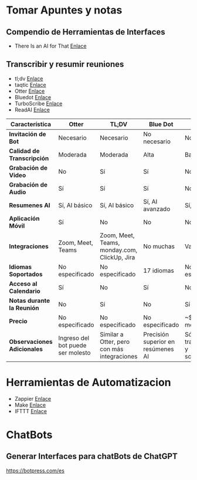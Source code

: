 
# Tomar Apuntes y notas

## Compendio de Herramientas de Interfaces

* There Is an AI for That [Enlace](https://theresanaiforthat.com/)

## Transcribir y resumir reuniones

* tl;dv [Enlace](https://tldv.io/es/)
* taqtic [Enlace](https://tactiq.io/)
* Otter [Enlace](https://otter.ai/)
* Bluedot [Enlace](https://www.bluedothq.com/)
* TurboScribe [Enlace](https://turboscribe.ai/)
* ReadAI [Enlace](https://www.read.ai/)

| Característica                     | Otter                                              | TL;DV                                           | Blue Dot                                           | Tactiq                                      |
|------------------------------------|----------------------------------------------------|-------------------------------------------------|----------------------------------------------------|---------------------------------------------|
| **Invitación de Bot**              | Necesario                                          | Necesario                                       | No necesario                                       | No                                          |
| **Calidad de Transcripción**       | Moderada                                           | Moderada                                        | Alta                                               | Baja                                        |
| **Grabación de Video**             | No                                                 | Sí                                              | Sí                                                 | No                                          |
| **Grabación de Audio**             | Sí                                                 | Sí                                              | Sí                                                 | No                                          |
| **Resumenes AI**                   | Sí, AI básico                                      | Sí, AI básico                                    | Sí, AI avanzado                                     | Sí, AI básico                               |
| **Aplicación Móvil**               | Sí                                                 | No                                              | No                                                 | No                                          |
| **Integraciones**                  | Zoom, Meet, Teams                                  | Zoom, Meet, Teams, monday.com, ClickUp, Jira    | No muchas                                          | Varias                                      |
| **Idiomas Soportados**             | No especificado                                    | No especificado                                  | 17 idiomas                                          | No especificado                             |
| **Acceso al Calendario**           | Sí                                                 | No                                              | Sí                                                 | No                                          |
| **Notas durante la Reunión**       | No                                                 | Sí                                              | No                                                 | Sí                                          |
| **Precio**                         | No especificado                                    | No especificado                                  | No especificado                                     | ~$12 por mes                                |
| **Observaciones Adicionales**      | Ingreso del bot puede ser molesto                  | Similar a Otter, pero con más integraciones     | Precisión superior en resúmenes AI                 | Sólo transcripción y screenshots           |


# Herramientas de Automatizacion

* Zappier [Enlace](https://zapier.com/)
* Make [Enlace](https://www.make.com/en)
* IFTTT [Enlace](https://ifttt.com/)

# ChatBots

## Generar Interfaces para chatBots de ChatGPT

https://botpress.com/es
